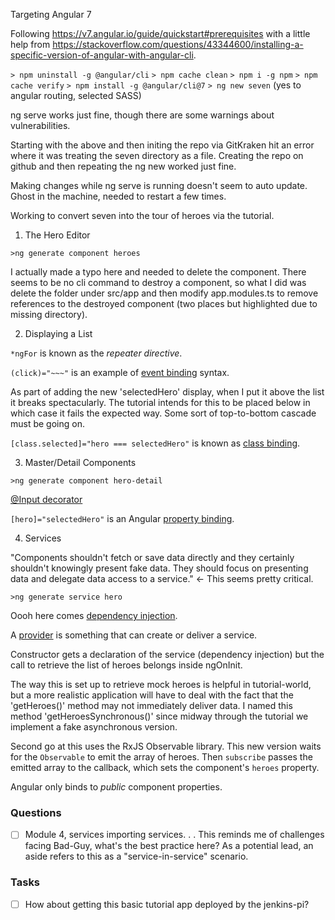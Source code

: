 Targeting Angular 7

Following https://v7.angular.io/guide/quickstart#prerequisites with a little help from https://stackoverflow.com/questions/43344600/installing-a-specific-version-of-angular-with-angular-cli.

`> npm uninstall -g @angular/cli`
`> npm cache clean`
`> npm i -g npm`
`> npm cache verify`
`> npm install -g @angular/cli@7`
`> ng new seven`
(yes to angular routing, selected SASS)

ng serve works just fine, though there are some warnings about vulnerabilities. 

Starting with the above and then initing the repo via GitKraken hit an error where it was treating the seven directory as a file. Creating the repo on github and then repeating the ng new worked just fine.

Making changes while ng serve is running doesn't seem to auto update. Ghost in the machine, needed to restart a few times.

Working to convert seven into the tour of heroes via the tutorial. 

1. The Hero Editor

`>ng generate component heroes`

I actually made a typo here and needed to delete the component. There seems to be no cli command to destroy a component, so what I did was delete the folder under src/app and then modify app.modules.ts to remove references to the destroyed component (two places but highlighted due to missing directory).

2. Displaying a List

`*ngFor` is known as the *repeater directive*.

`(click)="~~~"` is an example of [event binding](https://v7.angular.io/guide/template-syntax#event-binding) syntax.

As part of adding the new 'selectedHero' display, when I put it above the list it breaks spectacularly. The tutorial intends for this to be placed below in which case it fails the expected way. Some sort of top-to-bottom cascade must be going on.

`[class.selected]="hero === selectedHero"` is known as [class binding](https://v7.angular.io/guide/template-syntax#class-binding).

3. Master/Detail Components

`>ng generate component hero-detail`

[@Input decorator](https://v7.angular.io/guide/template-syntax#inputs-outputs)

`[hero]="selectedHero"` is an Angular [property binding](https://v7.angular.io/guide/template-syntax#property-binding).

4. Services

"Components shouldn't fetch or save data directly and they certainly shouldn't knowingly present fake data. They should focus on presenting data and delegate data access to a service." <- This seems pretty critical.

`>ng generate service hero`

Oooh here comes [dependency injection](https://v7.angular.io/guide/dependency-injection).

A [provider](https://v7.angular.io/guide/providers) is something that can create or deliver a service.

Constructor gets a declaration of the service (dependency injection) but the call to retrieve the list of heroes belongs inside ngOnInit.

The way this is set up to retrieve mock heroes is helpful in tutorial-world, but a more realistic application will have to deal with the fact that the 'getHeroes()' method may not immediately deliver data. I named this method 'getHeroesSynchronous()' since midway through the tutorial we implement a fake asynchronous version. 

Second go at this uses the RxJS Observable library. This new version waits for the `Observable` to emit the array of heroes. Then `subscribe` passes the emitted array to the callback, which sets the component's `heroes` property.

Angular only binds to *public* component properties.

### Questions
- [ ] Module 4, services importing services. . . This reminds me of challenges facing Bad-Guy, what's the best practice here? As a potential lead, an aside refers to this as a "service-in-service" scenario.

### Tasks
- [ ] How about getting this basic tutorial app deployed by the jenkins-pi?